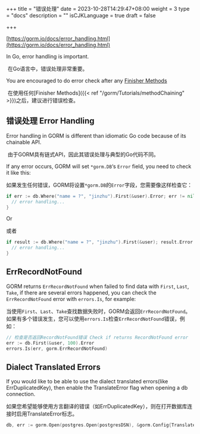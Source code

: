 +++
title = "错误处理"
date = 2023-10-28T14:29:47+08:00
weight = 3
type = "docs"
description = ""
isCJKLanguage = true
draft = false

+++

[https://gorm.io/docs/error_handling.html](https://gorm.io/docs/error_handling.html)

In Go, error handling is important.

​	在Go语言中，错误处理非常重要。

You are encouraged to do error check after any [Finisher Methods](https://gorm.io/docs/method_chaining.html#finisher_method)

​	在使用任何[Finisher Methods]({{< ref "/gorm/Tutorials/methodChaining" >}})之后，建议进行错误检查。

## 错误处理 Error Handling

Error handling in GORM is different than idiomatic Go code because of its chainable API.

​	由于GORM具有链式API，因此其错误处理与典型的Go代码不同。

If any error occurs, GORM will set `*gorm.DB`‘s `Error` field, you need to check it like this:

​	如果发生任何错误，GORM将设置`*gorm.DB`的`Error`字段，您需要像这样检查它：

``` go
if err := db.Where("name = ?", "jinzhu").First(&user).Error; err != nil {
  // error handling...
}
```

Or

或者

``` go
if result := db.Where("name = ?", "jinzhu").First(&user); result.Error != nil {
  // error handling...
}
```

## ErrRecordNotFound

GORM returns `ErrRecordNotFound` when failed to find data with `First`, `Last`, `Take`, if there are several errors happened, you can check the `ErrRecordNotFound` error with `errors.Is`, for example:

​	当使用`First`、`Last`、`Take`查找数据失败时，GORM会返回`ErrRecordNotFound`。如果有多个错误发生，您可以使用`errors.Is`检查`ErrRecordNotFound`错误，例如：

``` go
// 检查是否返回RecordNotFound错误 Check if returns RecordNotFound error
err := db.First(&user, 100).Error
errors.Is(err, gorm.ErrRecordNotFound)
```

## Dialect Translated Errors

If you would like to be able to use the dialect translated errors(like ErrDuplicatedKey), then enable the TranslateError flag when opening a db connection.

​	如果您希望能够使用方言翻译的错误（如ErrDuplicatedKey），则在打开数据库连接时启用TranslateError标志。

``` go
db, err := gorm.Open(postgres.Open(postgresDSN), &gorm.Config{TranslateError: true})
```